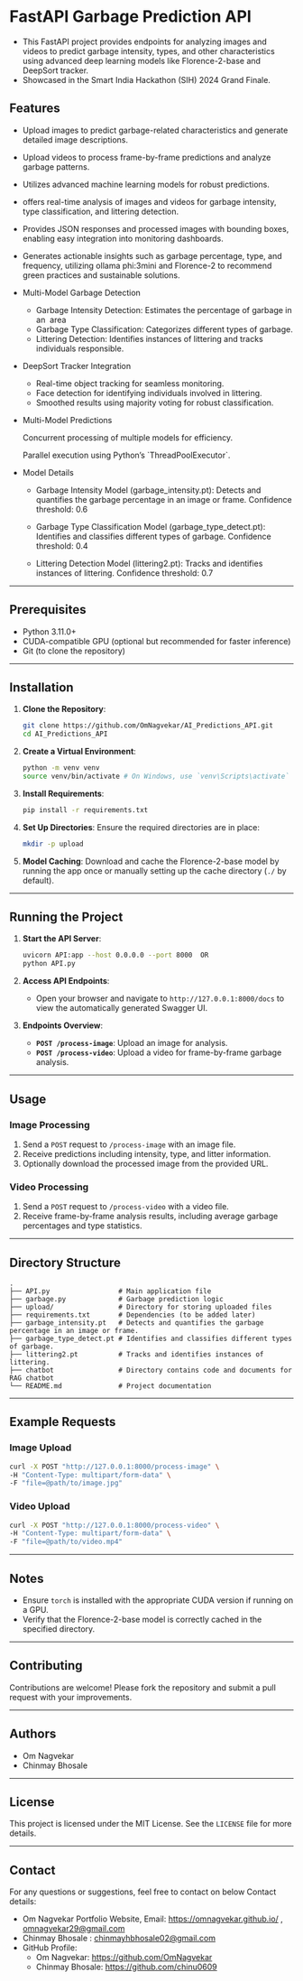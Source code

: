 # FastAPI Garbage Prediction API

- This FastAPI project provides endpoints for analyzing images and videos to predict garbage intensity, types, and other characteristics using advanced deep learning models like Florence-2-base and DeepSort tracker.
- Showcased in the Smart India Hackathon (SIH) 2024 Grand Finale.

## Features

- Upload images to predict garbage-related characteristics and generate detailed image descriptions.
- Upload videos to process frame-by-frame predictions and analyze garbage patterns.
- Utilizes advanced machine learning models for robust predictions.
- offers real-time analysis of images and videos for garbage intensity, type classification, and littering detection.
- Provides JSON responses and processed images with bounding boxes, enabling easy integration into monitoring dashboards.
- Generates actionable insights such as garbage percentage, type, and frequency, utilizing ollama phi:3mini and Florence-2 to recommend green practices and sustainable solutions.
- Multi-Model Garbage Detection
  - Garbage Intensity Detection: Estimates the percentage of garbage in an  area
  * Garbage Type Classification: Categorizes different types of garbage.
  - Littering Detection: Identifies instances of littering and tracks individuals responsible.
- DeepSort Tracker Integration
  - &#x20;Real-time object tracking for seamless monitoring.
  - &#x20;Face detection for identifying individuals involved in littering.
  - &#x20;Smoothed results using majority voting for robust classification.
- Multi-Model Predictions

  &#x20;Concurrent processing of multiple models for efficiency.

  &#x20;Parallel execution using Python’s \`ThreadPoolExecutor\`.
- Model Details
  - Garbage Intensity Model (garbage\_intensity.pt): Detects and quantifies the garbage percentage in an image or frame.
    Confidence threshold: 0.6

  - Garbage Type Classification Model (garbage\_type\_detect.pt): Identifies and classifies different types of garbage.
    Confidence threshold: 0.4

  - Littering Detection Model (littering2.pt): Tracks and identifies instances of littering. Confidence threshold: 0.7

---

## Prerequisites

- Python 3.11.0+
- CUDA-compatible GPU (optional but recommended for faster inference)
- Git (to clone the repository)

---

## Installation

1. **Clone the Repository**:

   ```bash
   git clone https://github.com/OmNagvekar/AI_Predictions_API.git
   cd AI_Predictions_API
   ```

2. **Create a Virtual Environment**:

   ```bash
   python -m venv venv
   source venv/bin/activate # On Windows, use `venv\Scripts\activate`
   ```

3. **Install Requirements**:


   ```bash
   pip install -r requirements.txt
   ```

4. **Set Up Directories**:
   Ensure the required directories are in place:

   ```bash
   mkdir -p upload
   ```

5. **Model Caching**:
   Download and cache the Florence-2-base model by running the app once or manually setting up the cache directory (`./` by default).

---

## Running the Project

1. **Start the API Server**:

   ```bash
   uvicorn API:app --host 0.0.0.0 --port 8000  OR
   python API.py
   ```

2. **Access API Endpoints**:

   - Open your browser and navigate to `http://127.0.0.1:8000/docs` to view the automatically generated Swagger UI.

3. **Endpoints Overview**:

   - **`POST /process-image`**: Upload an image for analysis.
   - **`POST /process-video`**: Upload a video for frame-by-frame garbage analysis.

---

## Usage

### Image Processing

1. Send a `POST` request to `/process-image` with an image file.
2. Receive predictions including intensity, type, and litter information.
3. Optionally download the processed image from the provided URL.

### Video Processing

1. Send a `POST` request to `/process-video` with a video file.
2. Receive frame-by-frame analysis results, including average garbage percentages and type statistics.

---

## Directory Structure

```plaintext
.
├── API.py                 # Main application file
├── garbage.py             # Garbage prediction logic
├── upload/                # Directory for storing uploaded files
├── requirements.txt       # Dependencies (to be added later)
├── garbage_intensity.pt   # Detects and quantifies the garbage percentage in an image or frame.
├── garbage_type_detect.pt # Identifies and classifies different types of garbage.
├── littering2.pt          # Tracks and identifies instances of littering.
├── chatbot                # Directory contains code and documents for RAG chatbot
└── README.md              # Project documentation
```

---

## Example Requests

### Image Upload
```bash
curl -X POST "http://127.0.0.1:8000/process-image" \
-H "Content-Type: multipart/form-data" \
-F "file=@path/to/image.jpg"
```

### Video Upload
```bash
curl -X POST "http://127.0.0.1:8000/process-video" \
-H "Content-Type: multipart/form-data" \
-F "file=@path/to/video.mp4"
```

---

## Notes

- Ensure `torch` is installed with the appropriate CUDA version if running on a GPU.
- Verify that the Florence-2-base model is correctly cached in the specified directory.

---

## Contributing

Contributions are welcome! Please fork the repository and submit a pull request with your improvements.

---

## Authors
- Om Nagvekar
- Chinmay Bhosale

---

## License

This project is licensed under the MIT License. See the `LICENSE` file for more details.


---

## Contact
For any questions or suggestions, feel free to contact on below Contact details:

- Om Nagvekar Portfolio Website, Email: https://omnagvekar.github.io/ , omnagvekar29@gmail.com
- Chinmay Bhosale : chinmayhbhosale02@gmail.com
- GitHub Profile:
   - Om Nagvekar: https://github.com/OmNagvekar
   - Chinmay Bhosale: https://github.com/chinu0609
